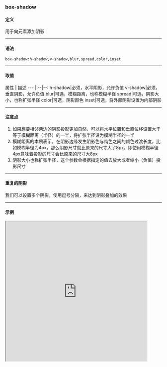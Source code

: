 ### box-shadow

#### 定义

用于向元素添加阴影

---

#### 语法

`box-shadow:h-shadow,v-shadow,blur,spread,color,inset`

---

#### 取值
属性 | 描述 
--- |:--|--:
h-shadow|必须，水平阴影，允许负值
v-shadow|必须，垂直阴影，允许负值
blur|可选，模糊距离，也称模糊半径
spread|可选，阴影大小，也称扩张半径
color|可选，阴影颜色
inset|可选，将外部阴影设置为内部阴影

---

#### 注意点
1. 如果想要相邻两边的阴影投影更加自然，可以将水平位置和垂直位移设置大于等于模糊距离（半径）的一半，将扩张半径设为模糊半径的一半
2. 模糊距离的本质表示，在阴影边缘发生阴影色与纯色之间的颜色过渡长度，比如模糊半径为4px，那么阴影尺寸就比原来的尺寸大了8px，即使用模糊半径4px意味着投影的尺寸会比原来的尺寸大8px
3. 阴影大小也称扩张半径，这个参数会根据指定的值去放大或者缩小（负值）投影尺寸

---

#### 重复的阴影
我们可以设置多个阴影，使用逗号分隔，来达到阴影叠加的效果

---

#### 示例
<iframe width="90%" height="450" allowfullscreen="allowfullscreen" src="https://codepen.io/superwtt/embed/mdVoXeq?height=450&theme-id=default&default-tab=result"></iframe>



